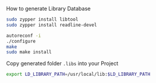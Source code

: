 How to generate Library Database

```bash
sudo zypper install libtool
sudo zypper install readline-devel 
```

```bash
autoreconf -i
./configure
make
sudo make install
```

Copy generated folder `.libs` into your Project 

```bash
export LD_LIBRARY_PATH=/usr/local/lib:$LD_LIBRARY_PATH 
```